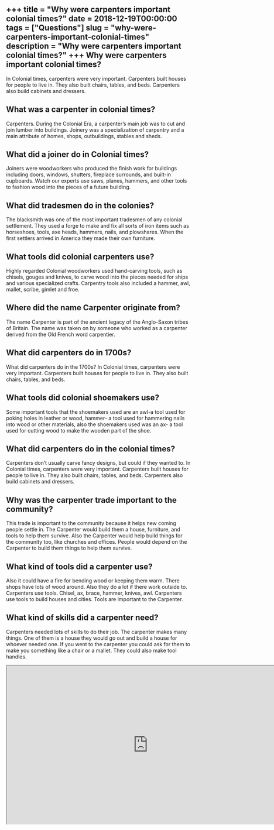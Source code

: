 +++
title = "Why were carpenters important colonial times?"
date = 2018-12-19T00:00:00
tags = ["Questions"]
slug = "why-were-carpenters-important-colonial-times"
description = "Why were carpenters important colonial times?"
+++
Why were carpenters important colonial times?
---------------------------------------------

In Colonial times, carpenters were very important. Carpenters built houses for people to live in. They also built chairs, tables, and beds. Carpenters also build cabinets and dressers.

What was a carpenter in colonial times?
---------------------------------------

Carpenters. During the Colonial Era, a carpenter’s main job was to cut and join lumber into buildings. Joinery was a specialization of carpentry and a main attribute of homes, shops, outbuildings, stables and sheds.

What did a joiner do in Colonial times?
---------------------------------------

Joiners were woodworkers who produced the finish work for buildings including doors, windows, shutters, fireplace surrounds, and built-in cupboards. Watch our experts use saws, planes, hammers, and other tools to fashion wood into the pieces of a future building.

What did tradesmen do in the colonies?
--------------------------------------

The blacksmith was one of the most important tradesmen of any colonial settlement. They used a forge to make and fix all sorts of iron items such as horseshoes, tools, axe heads, hammers, nails, and plowshares. When the first settlers arrived in America they made their own furniture.

What tools did colonial carpenters use?
---------------------------------------

Highly regarded Colonial woodworkers used hand-carving tools, such as chisels, gouges and knives, to carve wood into the pieces needed for ships and various specialized crafts. Carpentry tools also included a hammer, awl, mallet, scribe, gimlet and froe.

Where did the name Carpenter originate from?
--------------------------------------------

The name Carpenter is part of the ancient legacy of the Anglo-Saxon tribes of Britain. The name was taken on by someone who worked as a carpenter derived from the Old French word carpentier.

What did carpenters do in 1700s?
--------------------------------

What did carpenters do in the 1700s? In Colonial times, carpenters were very important. Carpenters built houses for people to live in. They also built chairs, tables, and beds.

What tools did colonial shoemakers use?
---------------------------------------

Some important tools that the shoemakers used are an awl-a tool used for poking holes in leather or wood, hammer- a tool used for hammering nails into wood or other materials, also the shoemakers used was an ax- a tool used for cutting wood to make the wooden part of the shoe.

What did carpenters do in the colonial times?
---------------------------------------------

Carpenters don’t usually carve fancy designs, but could if they wanted to. In Colonial times, carpenters were very important. Carpenters built houses for people to live in. They also built chairs, tables, and beds. Carpenters also build cabinets and dressers.

Why was the carpenter trade important to the community?
-------------------------------------------------------

This trade is important to the community because it helps new coming people settle in. The Carpenter would build them a house, furniture, and tools to help them survive. Also the Carpenter would help build things for the community too, like churches and offices. People would depend on the Carpenter to build them things to help them survive.

What kind of tools did a carpenter use?
---------------------------------------

Also it could have a fire for bending wood or keeping them warm. There shops have lots of wood around. Also they do a lot if there work outside to. Carpenters use tools. Chisel, ax, brace, hammer, knives, awl. Carpenters use tools to build houses and cities. Tools are important to the Carpenter.

What kind of skills did a carpenter need?
-----------------------------------------

Carpenters needed lots of skills to do their job. The carpenter makes many things. One of them is a house they would go out and build a house for whoever needed one. If you went to the carpenter you could ask for them to make you something like a chair or a mallet. They could also make tool handles.

<iframe allow="accelerometer; autoplay; clipboard-write; encrypted-media; gyroscope; picture-in-picture" allowfullscreen="" class="__youtube_prefs__  epyt-is-override  no-lazyload" data-no-lazy="1" data-origheight="433" data-origwidth="770" data-skipgform_ajax_framebjll="" height="433" id="_ytid_85068" loading="lazy" src="https://www.youtube.com/embed/TEcRcOYP2i4?enablejsapi=1&autoplay=0&cc_load_policy=0&cc_lang_pref=&iv_load_policy=1&loop=0&modestbranding=0&rel=1&fs=1&playsinline=0&autohide=2&theme=dark&color=red&controls=1&" title="YouTube player" width="770"></iframe>